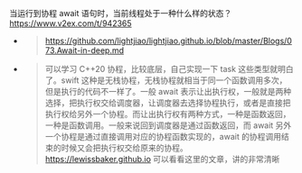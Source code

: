 
当运行到协程 await 语句时，当前线程处于一种什么样的状态？ https://www.v2ex.com/t/942365
- > https://github.com/lightjiao/lightjiao.github.io/blob/master/Blogs/073.Await-in-deep.md
- > 可以学习 C++20 协程，比较底层，自己实现一下 task 这些类型就明白了。swift 这种是无栈协程，无栈协程就相当于同一个函数调用多次，但是执行的代码不一样了。一般 await 表示让出执行权，一般就是两种选择，把执行权交给调度器，让调度器去选择协程执行，或者是直接把执行权给另外一个协程。而让出执行权有两种方式，一种是函数返回，一种是函数调用。一般来说回到调度器是通过函数返回，而 await 另外一个协程是通过直接调用对应的协程函数实现的，await 的协程调用结束的时候又会把执行权交给原来的协程。 https://lewissbaker.github.io 可以看看这里的文章，讲的非常清晰
